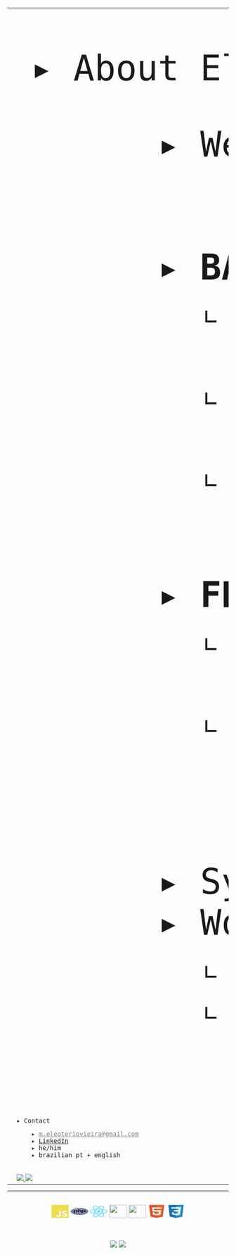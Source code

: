 
<!--
**M-Eleoterio/M-Eleoterio** is a ✨ _special_ ✨ repository because its `README.md` (this file) appears on your GitHub profile.
-->
<div align="center">
  
<table>
  <td style="vertical-align:middle">
    <img src="./about.jpg" width="100px">
  </td>
  <td style="font-family: monospace; font-size: 80px;" width="500px" align="left">
    <pre>▸ About Eleotério</pre>
  <pre>
      ▸ Web developer
    <br>
      ▸ <strong>BACKEND</strong> (main stack)
        ⌞ <code><img width="15" src="https://user-images.githubusercontent.com/25181517/183570228-6a040b9f-3ddf-47a2-a201-743121dac664.png" alt="php" title="php"/></code> PHP
          ⌞ <code><img width="15" src="https://github.com/marwin1991/profile-technology-icons/assets/25181517/afcf1c98-544e-41fb-bf44-edba5e62809a" alt="Laravel" title="Laravel"/></code> Laravel 
        ⌞ <code><img width="15" src="https://user-images.githubusercontent.com/25181517/117447155-6a868a00-af3d-11eb-9cfe-245df15c9f3f.png" alt="JavaScript" title="JavaScript"/></code> JavaScript 
          ⌞ <code><img width="15" src="https://user-images.githubusercontent.com/25181517/183568594-85e280a7-0d7e-4d1a-9028-c8c2209e073c.png" alt="Node.js" title="Node.js"/></code> NodeJS
        ⌞ <code><img width="15" src="https://user-images.githubusercontent.com/25181517/183423507-c056a6f9-1ba8-4312-a350-19bcbc5a8697.png" alt="Python" title="Python"/></code> Python 
    <br>
      ▸ <strong>FRONTEND</strong>
        ⌞ <code><img width="15" src="https://user-images.githubusercontent.com/25181517/117447155-6a868a00-af3d-11eb-9cfe-245df15c9f3f.png" alt="JavaScript" title="JavaScript"/></code> JavaScript
          ⌞ <code><img width="15" src="https://user-images.githubusercontent.com/25181517/183897015-94a058a6-b86e-4e42-a37f-bf92061753e5.png" alt="React" title="React"/></code> ReactJS 
        ⌞ <code><img width="15" src="https://user-images.githubusercontent.com/25181517/183570228-6a040b9f-3ddf-47a2-a201-743121dac664.png" alt="php" title="php"/></code> PHP
          ⌞ <code><img width="15" src="https://github.com/marwin1991/profile-technology-icons/assets/25181517/afcf1c98-544e-41fb-bf44-edba5e62809a" alt="Laravel" title="Laravel"/></code> Laravel
    <br>
      ▸ System Dev by SENAI
      ▸ World Skills competitor
        ⌞ Stage: State
        ⌞ Category: #17 - Web Technologies
  </pre>
  </td>
  <tr></tr>
  <td style="vertical-align:middle" align="left">
    <img src="./contact.jpg" width="100px">
  </td>
  <td align="left">
    
  <pre>▸ Contact</pre>
  <pre>
    ▸ <a href="mailto:m.eleoteriovieira@gmail.com" style="color: gray">m.eleoteriovieira@gmail.com</a>
    ▸ <a href="linkedin.com/in/miguel-eleotério-vieira-206112250">LinkedIn</a>
    ▸ he/him
    ▸ brazilian pt + english
  </pre>
  </td>
  <tr></tr>
  <td style="vertical-align:middle">
    <img src="./gitstatus.jpg" width="100px">
  </td>
  <td style="display:flex; align-items: center">
    <div>
      <a href="https://github.com/m-eleoterio">
      <img src="https://github-readme-stats.vercel.app/api?username=m-eleoterio&theme=dark&show_icons=true&hide_border=true&count_private=true" />
      <img src="https://github-readme-streak-stats.herokuapp.com/?user=m-eleoterio&theme=dark&hide_border=true" />
    </div>
  </td>
</table>
        
<hr>
<div style="display: inline_block">
<br>
<img height="30" width="40" src="https://raw.githubusercontent.com/devicons/devicon/master/icons/javascript/javascript-plain.svg"/>
<img height="30" width="40" src="https://raw.githubusercontent.com/devicons/devicon/master/icons/php/php-original.svg"/>
<img height="30" width="40" src="https://raw.githubusercontent.com/devicons/devicon/master/icons/react/react-original.svg"/>
<img height="30" width="40" src="https://cdn.jsdelivr.net/gh/devicons/devicon@latest/icons/laravel/laravel-original.svg" />
<img height="30" width="40" src="https://cdn.jsdelivr.net/gh/devicons/devicon@latest/icons/nodejs/nodejs-original-wordmark.svg" />
<img height="30" width="40" src="https://raw.githubusercontent.com/devicons/devicon/master/icons/html5/html5-original.svg"/>
<img height="30" width="40" src="https://raw.githubusercontent.com/devicons/devicon/master/icons/css3/css3-original.svg"/>
</div>

<br><br>
<a href="https://www.linkedin.com/in/miguel-eleotério-vieira-206112250/"><img src="https://img.shields.io/badge/LinkedIn-0077B5?style=for-the-badge&logo=linkedin&logoColor=white" /></a> 
<a href="mailto:m.eleoteriovieira@gmail.com"><img src="https://img.shields.io/badge/Gmail-D14836?style=for-the-badge&logo=gmail&logoColor=white" /></a> 
<br><br>

</div>
